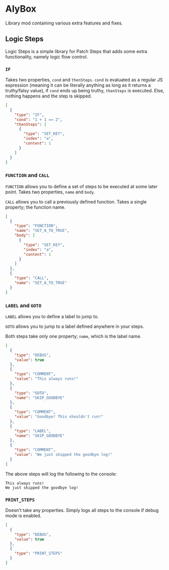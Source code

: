 # AlyBox

Library mod containing various extra features and fixes.

## Logic Steps

Logic Steps is a simple library for Patch Steps that adds some extra functionality, namely logic flow control.

### `IF`

Takes two properties, `cond` and `thenSteps`. `cond` is evaluated as a regular JS expression (meaning it can be literally anything as long as it returns a truthy/falsy value), if `cond` ends up being truthy, `thenSteps` is executed. Else, nothing happens and the step is skipped.

```json
[
  {
    "type": "IF",
    "cond": "1 + 1 == 2",
    "thenSteps": [
      {
        "type": "SET_KEY",
        "index": "a",
        "content": 1
      }
    ]
  }
]
```

### `FUNCTION` and `CALL`

`FUNCTION` allows you to define a set of steps to be executed at some later point. Takes two properties, `name` and `body`.

`CALL` allows you to call a previously defined function. Takes a single property; the function name.

```json
[
  {
    "type": "FUNCTION",
    "name": "SET_A_TO_TRUE",
    "body": [
      {
        "type": "SET_KEY",
        "index": "a",
        "content": 1
      }
    ]
  },
  {
    "type": "CALL",
    "name": "SET_A_TO_TRUE"
  }
]
```

### `LABEL` and `GOTO`

`LABEL` allows you to define a label to jump to.

`GOTO` allows you to jump to a label defined anywhere in your steps.

Both steps take only one property; `name`, which is the label name.

```json
[
  {
    "type": "DEBUG",
    "value": true
  },
  {
    "type": "COMMENT",
    "value": "This always runs!"
  },
  {
    "type": "GOTO",
    "name": "SKIP_GOODBYE"
  },
  {
    "type": "COMMENT",
    "value": "Goodbye! This shouldn't run!"
  },
  {
    "type": "LABEL",
    "name": "SKIP_GOODBYE"
  },
  {
    "type": "COMMENT",
    "value": "We just skipped the goodbye log!"
  }
]
```

The above steps will log the following to the console:

```
This always runs!
We just skipped the goodbye log!
```

### `PRINT_STEPS`

Doesn't take any properties. Simply logs all steps to the console if debug mode is enabled.

```json
[
  {
    "type": "DEBUG",
    "value": true
  },
  {
    "type": "PRINT_STEPS"
  }
]
```
